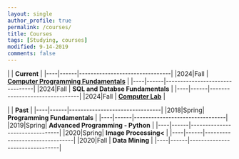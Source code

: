 ```yaml
---
layout: single
author_profile: true
permalink: /courses/
title: Courses
tags: [Studying, courses]
modified: 9-14-2019
comments: false
---
```



|           | **Current**                    |
|----|------|--------------------------------|
|2024|Fall  | **<a href="https://github.com/FC3041/fc-hw-start-Hamijafari">Computer Programming Fundamentals</a>**         |
|----|------|--------------------------------|
|2024|Fall  | **SQL and Databse Fundamentals** |
|----|------|--------------------------------|
|2024|Fall  | **<a href="https://github.com/FC3041/fc-hw-start-Hamijafari">Computer Lab</a>** |


|           | **Past**                       |
|----|------|--------------------------------|
|2018|Spring| **Programming Fundamentals**         |
|----|------|--------------------------------|
|2019|Spring| **Advanced Programming - Python** |
|----|------|--------------------------------|
|2020|Spring| **Image Processing<** |
|----|------|--------------------------------|
|2020|Fall  | **Data Mining**            |
|----|------|--------------------------------|

